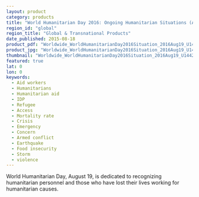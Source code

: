 ```yaml
---
layout: product
category: products
title: "World Humanitarian Day 2016: Ongoing Humanitarian Situations (August 2015 – July 2016)"
region_id: "global"
region_title: "Global & Transnational Products"
date_published: 2015-08-18
product_pdf: "Worldwide_WorldHumanitarianDay2016Situation_2016Aug19_U1442.pdf"
product_jpg: "Worldwide_WorldHumanitarianDay2016Situation_2016Aug19_U14421.jpg"
thumbnail: "Worldwide_WorldHumanitarianDay2016Situation_2016Aug19_U1442_thumb.jpg"
featured: true
lat: 0
lon: 0
keywords:
  - Aid workers
  - Humanitarians
  - Humanitarian aid
  - IDP
  - Refugee
  - Access
  - Mortality rate
  - Crisis
  - Emergency
  - Concern
  - Armed conflict
  - Earthquake
  - Food insecurity
  - Storm
  - violence
---
```

World Humanitarian Day, August 19, is dedicated to recognizing humanitarian personnel and those who have lost their lives working for humanitarian causes. 
